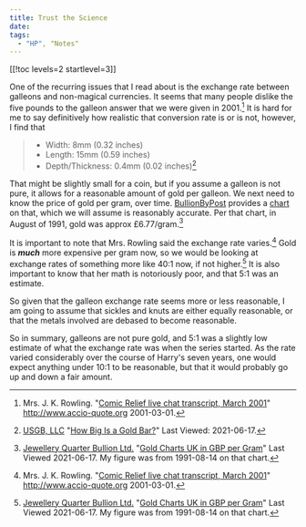 ```yaml
---
title: Trust the Science
date: 
tags:
  - "HP", "Notes"
---
```

[[!toc levels=2 startlevel=3]] 

One of the recurring issues that I read about is the exchange rate between
galleons and non-magical currencies.  It seems that many people dislike the five
pounds to the galleon answer that we were given in 2001.[^20210617-1]  It is
hard for me to say definitively how realistic that conversion rate is or is not,
however, I  find that 
> * Width: 8mm (0.32 inches)
> * Length: 15mm (0.59 inches)
> * Depth/Thickness: 0.4mm (0.02 inches)[^20210617-6]

That might be slightly small for a coin, but if you assume a galleon is not
pure, it allows for a reasonable amount of gold per galleon. We next need to
know the price of gold per gram, over time.  [BullionByPost][BBP1] provides a
[chart][BBP2] on that, which we will assume is reasonably accurate.  Per that
chart, in August of 1991, gold was approx £6.77/gram.[^20210617-3] 

It is important to note that Mrs. Rowling said the exchange rate
varies.[^20210617-4]  Gold is _**much**_ more expensive per gram now, so we
would be looking at exchange rates of something more like 40:1 now, if not
higher.[^20210617-5]  It is also important to know that her math is notoriously
poor, and that 5:1 was an estimate.  

So given that the galleon exchange rate seems more or less reasonable, I am
going to assume that sickles and knuts are either equally reasonable, or that
the metals involved are debased to become reasonable. 

So in summary, galleons are not pure gold, and 5:1 was a slightly low estimate
of what the exchange rate was when the series started.  As the rate varied
considerably over the course of Harry's seven years, one would expect anything
under 10:1 to be reasonable, but that it would probably go up and down a fair
amount.

[BBP2]: https://www.bullionbypost.co.uk/gold-price/gold-charts/

[BBP1]: https://www.bullionbypost.co.uk/

[^20210617-6]: [USGB, LLC](https://www.usgoldbureau.com/)
    "[How Big Is a Gold Bar?](https://www.usgoldbureau.com/gold-bar-sizes)"
    Last Viewed: 2021-06-17. 

[^20210617-5]: [Jewellery Quarter Bullion Ltd.](https://www.bullionbypost.co.uk/)
    "[Gold Charts UK in GBP per Gram](https://www.bullionbypost.co.uk/gold-price/gold-charts/)"
    Last Viewed 2021-06-17. My figure was from 1991-08-14 on that chart. 

[^20210617-3]: [Jewellery Quarter Bullion Ltd.](https://www.bullionbypost.co.uk/)
    "[Gold Charts UK in GBP per Gram](https://www.bullionbypost.co.uk/gold-price/gold-charts/)"
    Last Viewed 2021-06-17. My figure was from 1991-08-14 on that chart. 

[^20210617-2]: [Money Metals Exchange](https://www.moneymetals.com/). 
    "[1 Gram Gold Bar (In Assay)](https://www.moneymetals.com/1-gram-gold-bar/121)"
    Last Viewed: 2021-06-17. 

[^20210617-1]: Mrs. J. K. Rowling. 
    "[Comic Relief live chat transcript, March 2001](http://web.archive.org/web/20091023035038/http://www.accio-quote.org/articles/2001/0301-comicrelief-staff.htm)"
    <http://www.accio-quote.org> 2001-03-01.

[^20210617-4]: Mrs. J. K. Rowling. 
    "[Comic Relief live chat transcript, March 2001](http://web.archive.org/web/20091023035038/http://www.accio-quote.org/articles/2001/0301-comicrelief-staff.htm)"
    <http://www.accio-quote.org> 2001-03-01.

